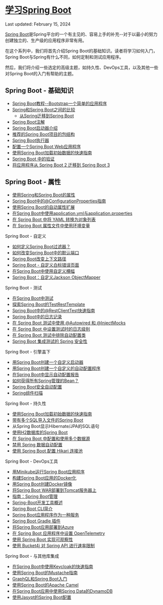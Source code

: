 # [学习Spring Boot](https://www.baeldung.com/spring-boot)

Last updated: February 15, 2024

[Spring Boot](https://spring.io/projects/spring-boot)是Spring平台的一个有主见的、容易上手的补充--对于以最小的努力创建独立的、生产级的应用程序非常有用。

在这个系列中，我们将首先介绍Spring Boot的基础知识。读者将学习如何入门，Spring Boot与Spring有什么不同，如何定制和测试应用程序。

然后，我们将介绍一些选定的高级主题，如持久性、DevOps工具，以及其他一些对Spring Boot的入门有帮助的主题。

## Spring Boot - 基础知识

- [Spring Boot教程--Bootstrap一个简单的应用程序](/spring-boot-modules/spring-boot-bootstrap/spring-boot-start_zh.md)
- [Spring和Spring Boot之间的比较](/spring-boot-modules/spring-vs-spring-boot_zh.md)
  - [从Spring迁移到Spring Boot](/spring-boot-modules/spring-boot-migration_zh.md)
- [Spring Boot注解](/spring-boot-modules/spring-boot-annotations/spring-boot-annotations_zh.md)
- [Spring Boot启动器介绍](/spring-boot-modules/spring-boot-artifacts-2/spring-boot-starters_zh.md)
- [推荐的Spring Boot项目的包结构](spring-boot-package-structure_zh.md)
- [Spring Boot执行器](../spring-reactive-modules/spring-reactive-3/spring-boot-actuators_zh.md)
- [配置一个Spring Boot Web应用程序](/spring-boot-modules](https://www.baeldung.com/spring-boot-bean-validation)/spring-boot-mvc-4/spring-boot-application-configuration_zh.md)
- [使用Spring Boot加载初始数据的快速指南](../persistence-modules/spring-boot-persistence/README-zh.md#用spring-boot加载初始数据的快速指南)
- [Spring Boot 中的验证](/spring-boot-modules/spring-boot-validation/spring-boot-bean-validation_zh.md)
- [将应用程序从 Spring Boot 2 迁移到 Spring Boot 3](/spring-boot-modules/spring-boot-3/spring-boot-3-migration_zh.md)

## Spring Boot - 属性

- [使用Spring和Spring Boot的属性](/spring-boot-modules/spring-boot-properties/README-zh.md#spring和spring-boot的属性)
- [Spring Boot中的@ConfigurationProperties指南](/spring-boot-modules/spring-boot-properties/README-zh.md)
- [使用Spring Boot的自动属性扩展](/spring-boot-modules/spring-boot-property-exp/README-zh.md)
- [在Spring Boot中使用application.yml与application.properties](/spring-boot-modules/spring-boot-properties-3/README-zh.md#在spring-boot中使用applicationyml与applicationproperties)
- [在 Spring Boot 中将 YAML 转换为对象列表](/spring-boot-modules/spring-boot-properties-2/README-zh.md#在spring-boot中将yaml转为对象列表)
- [在 Spring Boot 属性文件中使用环境变量](/spring-boot-modules/spring-boot-properties-4/spring-boot-properties-env-variables_zh.md)

Spring Boot - 自定义

- [如何定义Spring Boot过滤器？](/spring-boot-modules/spring-boot-basic-customization/spring-boot-add-filter_zh.md)
- [如何改变Spring Boot中的默认端口](/spring-boot-modules/spring-boot-basic-customization/spring-boot-change-port_zh.md)
- [Spring Boot改变上下文路径](/spring-boot-modules/spring-boot-context-path_zh.md)
- [Spring Boot - 自定义白标错误页面](/spring-boot-modules/spring-boot-basic-customization/spring-boot-custom-error-page_zh.md)
- [在Spring Boot中使用自定义横幅](/spring-boot-modules/spring-boot-basic-customization/spring-boot-custom-banners_zh.md)
- [Spring Boot：自定义Jackson ObjectMapper](/spring-boot-modules/spring-boot-data/spring-boot-customize-jackson-objectmapper_zh.md)

Spring Boot - 测试

- [在Spring Boot中测试](/spring-boot-modules/spring-boot-simple/spring-boot-testing_zh.md)
- [探索Spring Boot的TestRestTemplate](/spring-web-modules/spring-resttemplate/spring-boot-testresttemplate_zh.md)
- [Spring Boot中的@RestClientTest快速指南](/spring-boot-modules/spring-boot-client/restclienttest-in-spring-boot_zh.md)
- [Spring Boot中的日志记录](/spring-boot-modules/spring-boot-simple/spring-boot-logging_zh.md)
- [在 Spring Boot 测试中使用 @Autowired 和 @InjectMocks](/testing-modules/spring-mockito/spring-test-autowired-injectmocks_zh.md)
- [在 Spring Boot 中设置测试时的日志级别](/spring-boot-modules/spring-boot-testing-2/spring-boot-testing-log-level_zh.md)
- [在 Spring Boot 测试中排除自动配置类](/spring-boot-modules/spring-boot-testing/spring-boot-exclude-auto-configuration-test_zh.md)
- [Spring Boot 集成测试的 Spring 安全性](/spring-boot-modules/spring-boot-security/spring-security-integration-tests_zh.md)

Spring Boot - 引擎盖下

- [用Spring Boot创建一个自定义启动器](/spring-boot-modules/spring-boot-custom-starter/spring-boot-custom-starter_zh.md)
- [用Spring Boot创建一个自定义的自动配置程序](/spring-boot-modules/spring-boot-autoconfiguration/spring-boot-custom-auto-configuration_zh.md)
- [在Spring Boot中显示自动配置报告](/spring-boot-modules/spring-boot-autoconfiguration/spring-boot-auto-configuration-report_zh.md)
- [如何获得所有Spring管理的Bean？](/spring-boot-modules/spring-boot-di/spring-show-all-beans_zh.md)
- [Spring Boot安全自动配置](/spring-boot-modules/spring-boot-security/spring-boot-security-autoconfiguration_zh.md)
- [Spring组件扫描](/spring-boot-modules/spring-boot-di/spring-component-scanning_zh.md)

Spring Boot - 持久性

- [使用Spring Boot加载初始数据的快速指南](/persistence-modules/spring-boot-persistence/spring-boot-data-sql-and-schema-sql_zh.md)
- [带有多个SQL导入文件的Spring Boot](/persistence-modules/spring-boot-persistence/spring-boot-sql-import-files_zh.md)
- 从Spring Boot显示Hibernate/JPA的SQL语句
- [使用H2数据库的Spring Boot](/persistence-modules/spring-boot-persistence-h2/spring-boot-h2-database_zh.md)
- [在 Spring Boot 中配置和使用多个数据源](/persistence-modules/spring-data-jdbc/spring-boot-configure-multiple-datasources_zh.md)
- [禁用 Spring 数据自动配置](/spring-boot-modules/spring-boot-data/spring-data-disable-auto-config_zh.md)
- [使用 Spring Boot 配置 Hikari 连接池](/persistence-modules/spring-boot-persistence-5/spring-boot-hikari_zh.md)

Spring Boot - DevOps工具

- [用Minikube运行Spring Boot应用程序](/spring-cloud-modules/spring-cloud-kubernetes/spring-boot-minikube_zh.md)
- [构建Spring Boot应用的Docker化](/spring-cloud-modules/spring-cloud-docker/dockerizing-spring-boot-application_zh.md)
- [用Spring Boot创建Docker镜像](/docker-modules/docker-spring-boot/spring-boot-docker-images_zh.md)
- [将Spring Boot WAR部署到Tomcat服务器上](/spring-boot-modules/spring-boot-deployment/spring-boot-war-tomcat-deploy_zh.md)
- [指南：Spring Boot管理](/spring-boot-modules/spring-boot-admin/spring-boot-admin_zh.md)
- [Spring-Boot开发工具概述](/spring-boot-modules/spring-boot-devtools_zh.md)
- [Spring Boot CLI简介](/spring-boot-modules/spring-boot-cli/spring-boot-cli_zh.md)
- [Spring Boot应用程序作为一种服务](/spring-boot-modules/spring-boot-app-as-a-service_zh.md)
- [Spring Boot Gradle 插件](/spring-boot-modules/spring-boot-gradle-plugin_zh.md)
- [将Spring Boot应用部署到Azure](/azure/spring-boot-azure_zh.md)
- [在 Spring Boot 应用程序中设置 OpenTelemetry](/spring-cloud-modules/spring-cloud-open-telemetry/spring-boot-opentelemetry-setup_zh.md)
- [使用 Spring Boot 实现可观察性](/spring-boot-modules/spring-boot-3-observation/spring-boot-3-observability_zh.md)
- [使用 Bucket4j 对 Spring API 进行速率限制](/spring-boot-modules/spring-boot-libraries/spring-bucket4j_zh.md)

Spring Boot - 与其他库集成

- [在Spring Boot中使用Keycloak的快速指南](/spring-boot-modules/spring-boot-keycloak/spring-boot-keycloak_zh.md)
- [使用Spring Boot的Mustache指南](/mustache/spring-boot-mustache_zh.md)
- [GraphQL和Spring Boot入门](/spring-boot-modules/spring-boot-graphql/spring-graphql_zh.md)
- [使用Spring Boot的Apache Camel](/messaging-modules/spring-apache-camel/apache-camel-spring-boot_zh.md)
- [在Spring Boot应用中使用Spring Data的DynamoDB](/persistence-modules/spring-data-dynamodb/spring-data-dynamodb_zh.md)
- [使用Jasypt的Spring Boot配置](/spring-boot-modules/spring-boot-jasypt/spring-boot-jasypt_zh.md)
